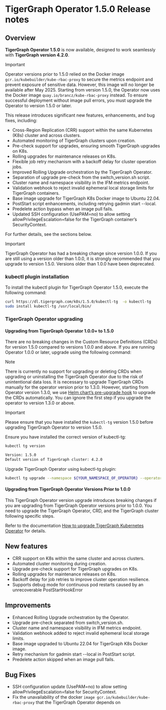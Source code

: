 # TigerGraph Operator 1.5.0 Release notes

## Overview

**TigerGraph Operator 1.5.0** is now available, designed to work seamlessly with **TigerGraph version 4.2.0**.

> [!IMPORTANT]
> Operator versions prior to 1.5.0 relied on the Docker image `gcr.io/kubebuilder/kube-rbac-proxy` to secure the metrics endpoint and prevent exposure of sensitive data. However, this image will no longer be available after May 2025. Starting from version 1.5.0, the Operator now uses the Docker image `quay.io/brancz/kube-rbac-proxy` instead. To ensure successful deployment without image pull errors, you must upgrade the Operator to version 1.5.0 or later.

This release introduces significant new features, enhancements, and bug fixes, including:

- Cross-Region Replication (CRR) support within the same Kubernetes (K8s) cluster and across clusters.
- Automated monitoring of TigerGraph clusters upon creation.
- Pre-check support for upgrades, ensuring smooth TigerGraph upgrades on K8s.
- Rolling upgrades for maintenance releases on K8s.
- Flexible job retry mechanism with a backoff delay for cluster operation jobs.
- Improved Rolling Upgrade orchestration by the TigerGraph Operator.
- Separation of upgrade pre-check from the switch_version.sh script.
- Cluster name and namespace visibility in the IFM metrics endpoint.
- Validation webhook to reject invalid ephemeral local storage limits for TigerGraph containers.
- Base image upgrade for TigerGraph K8s Docker image to Ubuntu 22.04.
- PostStart script enhancements, including retrying gadmin start --local.
- Predelete action bypass when an image pull fails.
- Updated SSH configuration (UsePAM=no) to allow setting allowPrivilegeEscalation=false for the TigerGraph container’s SecurityContext.

For further details, see the sections below.

> [!IMPORTANT]
> TigerGraph Operator has had a breaking change since version 1.0.0. If you are still using a version older than 1.0.0, it is strongly recommended that you upgrade to version 1.5.0. Versions older than 1.0.0 have been deprecated.

### kubectl plugin installation

To install the kubectl plugin for TigerGraph Operator 1.5.0, execute the following command:

```bash
curl https://dl.tigergraph.com/k8s/1.5.0/kubectl-tg  -o kubectl-tg
sudo install kubectl-tg /usr/local/bin/
```

### TigerGraph Operator upgrading

#### Upgrading from TigerGraph Operator 1.0.0+ to 1.5.0

There are no breaking changes in the Custom Resource Definitions (CRDs) for version 1.5.0 compared to versions 1.0.0 and above. If you are running Operator 1.0.0 or later, upgrade using the following command:

> [!NOTE]
> There is currently no support for upgrading or deleting CRDs when upgrading or uninstalling the TigerGraph Operator due to the risk of unintentional data loss. It is necessary to upgrade TigerGraph CRDs manually for the operator version prior to 1.3.0. However, starting from Operator version 1.3.0, we use [Helm chart’s pre-upgrade hook](https://helm.sh/docs/topics/charts_hooks/) to upgrade the CRDs automatically. You can ignore the first step if you upgrade the operator to version 1.3.0 or above.

> [!IMPORTANT]
> Please ensure that you have installed the `kubectl-tg` version 1.5.0 before upgrading TigerGraph Operator to version 1.5.0.

Ensure you have installed the correct version of kubectl-tg:

```bash
kubectl tg version

Version: 1.5.0
Default version of TigerGraph cluster: 4.2.0
```

Upgrade TigerGraph Operator using kubectl-tg plugin:

```bash
kubectl tg upgrade --namespace ${YOUR_NAMESPACE_OF_OPERATOR} --operator-version 1.5.0
```

#### Upgrading from TigerGraph Operator Versions Prior to 1.0.0

This TigerGraph Operator version upgrade introduces breaking changes if you are upgrading from TigerGraph Operator versions prior to 1.0.0. You need to upgrade the TigerGraph Operator, CRD, and the TigerGraph cluster following specific steps.

Refer to the documentation [How to upgrade TigerGraph Kubernetes Operator](../04-manage/operator-upgrade.md) for details.

## New features

- CRR support on K8s within the same cluster and across clusters.
- Automated cluster monitoring during creation.
- Upgrade pre-check support for TigerGraph upgrades on K8s.
- Rolling upgrades for maintenance releases on K8s.
- Backoff delay for job retries to improve cluster operation resilience.
- Supports debug mode for continuous pod restarts caused by an unrecoverable PostStartHookError

## Improvements

- Enhanced Rolling Upgrade orchestration by the Operator.
- Upgrade pre-check separated from switch_version.sh.
- Cluster name and namespace visibility in IFM metrics endpoint.
- Validation webhook added to reject invalid ephemeral local storage limits.
- Base image upgraded to Ubuntu 22.04 for TigerGraph K8s Docker image.
- Retry mechanism for gadmin start --local in PostStart script.
- Predelete action skipped when an image pull fails.

## Bug Fixes

- SSH configuration update (UsePAM=no) to allow setting allowPrivilegeEscalation=false for SecurityContext.
- Fix the unavailability of the docker `image gcr.io/kubebuilder/kube-rbac-proxy` that the TigerGraph Operator depends on
